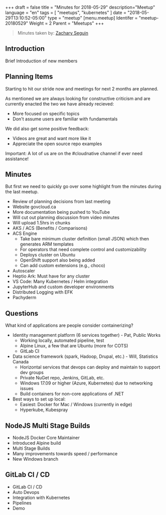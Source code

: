 +++
draft = false
title = "Minutes for 2018-05-29"
description="Meetup"
language = "en"
tags = [
    "meetups",
    "kubernetes"
]
date = "2018-05-29T13:10:52-05:00"
type = "meetup"
[menu.meetup]
  Identifer = "meetup-20180529"
  Weight = 2
  Parent = "Meetups"
+++

> Minutes taken by: [Zachary Seguin](https://zacharyseguin.ca)

## Introduction

Brief Introduction of new members

## Planning Items

Starting to hit our stride now and meetings for next 2 months are planned.

As mentioned we are always looking for constructive criticism and are currently enacted the two we have already recieved:

* More focused on specific topics
* Don't assume users are familiar with fundamentals

We did also get some positive feedback:

* Videos are great and want more like it
* Appreciate the open source repo examples

Important: A lot of us are on the #cloudnative channel if ever need assistance!

## Minutes

But first we need to quickly go over some highlight from the minutes during the last meetup.

* Review of planning decisions from last meeting
* Website govcloud.ca
* More documentation being pushed to YouTube
* Will cut out planning discussion from video minutes
* Will upload 1.5hrs in chunks
* AKS / ACS (Benefits / Comparisons)
* ACS Engine
  * Take bare minimum cluster definition (small JSON) which then generates ARM templates
  * For operators that need complete control and customizability
  * Deploys cluster on Ubuntu
  * OpenShift support also being added
  * Can add custom extensions (e.g., choco)
* Autoscaler
* Heptio Ark: Must have for any cluster
* VS Code: Many Kubernetes / Helm integration
* JupyterHub and custom developer environments
* Distributed Logging with EFK
* Pachyderm

## Questions

What kind of applications are people consider containerizing?

* Identity management platform (6 services together) - Pat, Public Works
  * Working locally, automated pipeline, test
  * Alpine Linux, a few that are Ubuntu (more for COTS)
  * GitLab CI
* Data science framework (spark, Hadoop, Drupal, etc.) - Will, Statistics Canada
  * Horizontal services that devops can deploy and maintain to support dev groups
  * Private NuGet repo, Jenkins, GitLab, etc.
  * Windows 17.09 or higher (Azure, Kubernetes) due to networking issues
  * Build containers for non-core applications of .NET
* Best ways to set up local:
  * Easiest: Docker for Mac / Windows (currently in edge)
  * Hyperkube, Kubespray

## NodeJS Multi Stage Builds

* NodeJS Docker Core Maintainer
* Introduced Alpine build
* Multi Stage Builds
* Many improvements towards speed / performance
* New Windows branch

## GitLab CI / CD

* GitLab CI / CD
* Auto Devops
* Integration with Kubernetes
* Pipelines
* Demo
